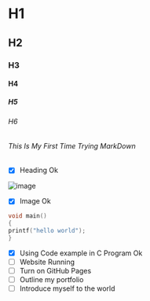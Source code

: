 # H1
## H2
### H3
#### H4
##### H5
###### H6
###### This Is My First Time Trying MarkDown 
- [x] Heading Ok


![image](https://encrypted-tbn0.gstatic.com/images?q=tbn:ANd9GcTw_HeSzHfBorKS4muw4IIeVvvRgnhyO8Gn8w&usqp=CAU)
- [x] Image Ok
``` c
void main()
{
printf("hello world");
}
```
- [x] Using Code example in C Program Ok
- [ ] Website Running 
- [ ] Turn on GitHub Pages
- [ ] Outline my portfolio
- [ ] Introduce myself to the world
